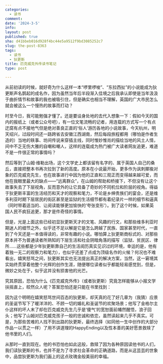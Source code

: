 ```yaml
---
categories:
  - 读书
comment: 
date: '2024-3-5'
info: 
layout: post
published: true
sha: d41bbeb016d928f4bc44e5a9512f9bd3085252c7
slug: the-post-8363
tags:
  - 读书
  - 狄更斯
title: 匹克威克外传读书笔记
type: post

---
```


从前初读的时候，就好奇为什么这样一本“啰里啰唆”、“东拉西扯”的小说能成为狄更斯声名鹊起的成名作，因为虽然当年后半段渐入佳境之后我承认即使是当年汲汲于曲折情节和故事的我也被吸引住，但是确实也相当不理解，英国的广大市民怎么就会被这么一个慢热的故事而打动？

时至今日，我可能勉强才懂了。还是要设身处地的去代入想象一下：假如今天的国内的报纸上（或者公众号吧），有一位文笔流畅的记者，用连载的方式写一个有点迂腐有点不接地气但是绝对善良正直的‘俗人’游历各地的小说故事，今天杭州，明天绍兴，过段时间还一路跨省去安徽江西湖南，然后每段旅程都用（哪怕是作者生造的）当地的轶事、坊间传说来穿插主线，同时惟妙惟肖的描绘当地的风土人情，间中不乏无伤大雅的自嘲和嘲人，这样的连载成为热门被广大读者网友追更，难道不是一件很正常的事情吗？

然后等到了山姆·维勒出场，这个文学史上都该留有名字的、属于英国人自己的桑丘，直接把整本书再次拉到了新的高度。原本在小说最开始，更多作为讽刺揶揄对象的匹克威克先生，也在故事进行中因为他的正直和三观正而变得越来越可爱，而他在我眼里最大的缺点——“远离群众”，在山姆的帮助和桥接下，不但没有让这个故事失去了下层视角，反而意外的让它具备了奇妙的不同机位和阶层的视角。得益于狄更斯丰富的生活经历和天才的观察和笔力，不论是乡绅贵族们的宴会，还是维多利亚时期下层居民的街区甚至是监狱的生活细节都有着纪录片一样的细节和逼真（同时带着适当的、让阅读能够更加愉快的‘夸张变形’）。到了这个时候，如果英国人民不疯狂追更，那才是件奇怪的事情。

但是，光是上面这些已经初显狄更斯天才的文笔、风趣的行文，和那些维多利亚时期迷人的细节之外，似乎还不足以解是它是怎么跨越了民族、国家甚至时代，一直到了今天还是一本值得读的，非常有趣的小说。哪怕算上狄更斯商标式的、对那些原本并不为普通读者所熟知的下层生活和社会阴暗角落的描写（监狱、贫民区、律所……这些都是少年狄更斯靠自己的生活阅历真实见识过的环境，幸运的是，他有着独一无二的观察力和笔力），也似乎还差了点成为顶级名作的火候？何况也不难看出，嬉笑怒骂之间，狄更斯其实也无法提出真正的解决方案，当然，这一窘境其实始终贯穿着他整个光辉的创作生涯，随便哪位读者似乎都能轻易感觉到，但是，微妙之处在于，似乎这并没有损害他的光芒。

究其原因，恐怕为什么《匹克威克外传》（或者狄更斯）究竟怎样能够从小报文学扶摇直上，皎然众人呢？答案恐怕还是只能在书里找到：

因为这个明明在嬉笑怒骂世间百态的狄更斯，却天真的花了好几章为（我猜）应景的圣诞节写下了暖洋洋的、不顾一切的婚礼和圣诞节的欢聚场景；他写了金格尔主仆这样的坏人末了却在匹克威克先生几乎是‘傻气’的宽恕面前幡然醒悟，浪子回头；他写了山姆对匹克威克孩子一般的忠诚和依恋，虽然读起来几乎不真实。可是，为那些苦难的人找不到出路的狄更斯，最终选择（如同他一生中创作的大部分作品一以贯之一样）了用不讲道理的HappyEnding以及性本善的美好愿景救赎了他书里的人们。

从那时一直到现在。他的书恐怕也如此这般，救赎了因为各种原因读他书的人们，我们读狄更斯的书，也并不是为了寻求社会革命的正确道路，而是从这芸芸的世象中，品尝狄更斯为我们画上的这点玫瑰金般美丽的幸福。
